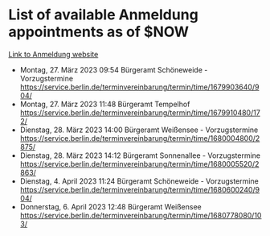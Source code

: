 # List of available Anmeldung appointments as of $NOW
[Link to Anmeldung website](https://service.berlin.de/terminvereinbarung/termin/tag.php?termin=1&anliegen[]=120686&dienstleisterlist=122210,122217,327316,122219,327312,122227,327314,122231,327346,122243,327348,122254,122252,329742,122260,329745,122262,329748,122271,327278,122273,327274,122277,327276,330436,122280,327294,122282,327290,122284,327292,122291,327270,122285,327266,122286,327264,122296,327268,150230,329760,122297,327286,122294,327284,122312,329763,122314,329775,122304,327330,122311,327334,122309,327332,317869,122281,327352,122279,329772,122283,122276,327324,122274,327326,122267,329766,122246,327318,122251,327320,122257,327322,122208,327298,122226,327300&herkunft=http%3A%2F%2Fservice.berlin.de%2Fdienstleistung%2F120686%2F)
- Montag, 27. März 2023 09:54 Bürgeramt Schöneweide - Vorzugstermine https://service.berlin.de/terminvereinbarung/termin/time/1679903640/904/
- Montag, 27. März 2023 11:48 Bürgeramt Tempelhof https://service.berlin.de/terminvereinbarung/termin/time/1679910480/172/
- Dienstag, 28. März 2023 14:00 Bürgeramt Weißensee - Vorzugstermine https://service.berlin.de/terminvereinbarung/termin/time/1680004800/2875/
- Dienstag, 28. März 2023 14:12 Bürgeramt Sonnenallee - Vorzugstermine https://service.berlin.de/terminvereinbarung/termin/time/1680005520/2863/
- Dienstag, 4. April 2023 11:24 Bürgeramt Schöneweide - Vorzugstermine https://service.berlin.de/terminvereinbarung/termin/time/1680600240/904/
- Donnerstag, 6. April 2023 12:48 Bürgeramt Weißensee https://service.berlin.de/terminvereinbarung/termin/time/1680778080/103/
